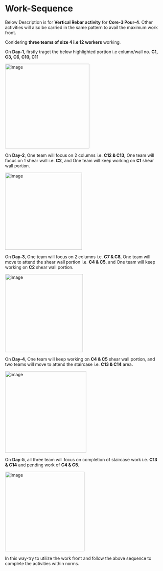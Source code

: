 # Work-Sequence
Below Description is for **Vertical Rebar activity** for **Core-3 Pour-4**. Other activities will also be carried in the same pattern to avail the maximum work front.

Conidering **three teams of size 4 i.e 12 workers** working.

On **Day-1**, firstly traget the below highlighted portion i.e column/wall no. **C1, C3, C6, C10, C11**

<img width="275" alt="image" src="https://github.com/user-attachments/assets/8856ef4d-0236-4817-812d-febdad483792">

On **Day-2**, One team will focus on 2 columns i.e. **C12 & C13**, One team will focus on 1 shear wall i.e. **C2**, and One team will keep working on **C1** shear wall portion.

<img width="251" alt="image" src="https://github.com/user-attachments/assets/b928df3b-2d3f-4989-924f-709f981a08f2">

On **Day-3**, One team will focus on 2 columns i.e. **C7 & C8**, One team will move to attend the shear wall portion i.e. **C4 & C5**, and One team will keep working on **C2** shear wall portion.

<img width="254" alt="image" src="https://github.com/user-attachments/assets/e814d949-ed23-46eb-bd72-ef357c75c3a5">

On **Day-4**, One team will keep working on **C4 & C5** shear wall portion, and two teams will move to attend the staircase i.e. **C13 & C14** area.

<img width="265" alt="image" src="https://github.com/user-attachments/assets/be11542d-86c3-41a0-bae8-92315394a5ac">

On **Day-5**, all three team will focus on completion of staircase work i.e. **C13 & C14** and pending work of **C4 & C5**.

<img width="259" alt="image" src="https://github.com/user-attachments/assets/72ef9ff8-a824-4740-9c7f-07504e0d3a3c">

In this way-try to utilize the work front and follow the above sequence to complete the activities within norms.

